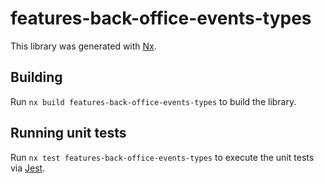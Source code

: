 # features-back-office-events-types

This library was generated with [Nx](https://nx.dev).

## Building

Run `nx build features-back-office-events-types` to build the library.

## Running unit tests

Run `nx test features-back-office-events-types` to execute the unit tests via [Jest](https://jestjs.io).

